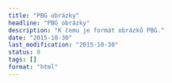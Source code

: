 ```yaml
---
title: "PBG obrázky"
headline: "PBG obrázky"
description: "K čemu je formát obrázků PBG."
date: "2015-10-30"
last_modification: "2015-10-30"
status: 0
tags: []
format: "html"
---
```


